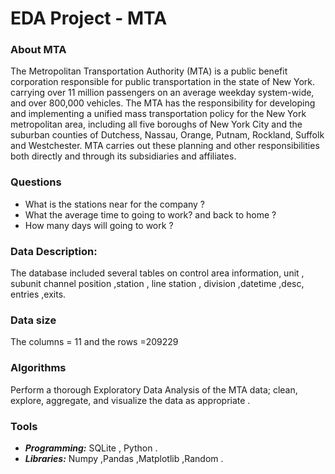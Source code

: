 # EDA Project - MTA
### About MTA
The Metropolitan Transportation Authority (MTA) is a public benefit corporation responsible for public transportation in the state of New York. carrying over 11 million passengers on an average weekday system-wide, and over 800,000 vehicles.
The MTA has the responsibility for developing and implementing a unified mass transportation policy for the New York metropolitan area, including all five boroughs of New York City and the suburban counties of Dutchess, Nassau, Orange, Putnam, Rockland, Suffolk and Westchester.
MTA carries out these planning and other responsibilities both directly and through its subsidiaries and affiliates.
### Questions 
- What is the stations near for the company ?
- What the average time to going to work? and back to home ?
- How many days will going to work ?
### Data Description:
The database included several tables on control area information, unit , subunit channel position ,station , line station , division ,datetime ,desc, entries ,exits.

### Data size 	
  The columns = 11 and the 
  rows =209229
### Algorithms
Perform a thorough Exploratory Data Analysis of the MTA data; clean, explore, aggregate, and visualize the data as appropriate .
### Tools 
- ***Programming:*** SQLite , Python  .
- ***Libraries:*** Numpy ,Pandas ,Matplotlib ,Random .



